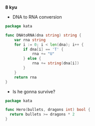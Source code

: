 **8 kyu**

- DNA to RNA conversion

```go
package kata

func DNAtoRNA(dna string) string {
	var rna string
	for i := 0; i < len(dna); i++ {
		if dna[i] == 'T' {
			rna += "U"
		} else {
			rna += string(dna[i])
		}
	}
	return rna
}
```

- Is he gonna survive?

```go
package kata

func Hero(bullets, dragons int) bool {
  return bullets >= dragons * 2
}
```

